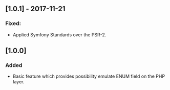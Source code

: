## [1.0.1] - 2017-11-21
### Fixed:
- Applied Symfony Standards over the PSR-2.

## [1.0.0]
### Added
- Basic feature which provides possibility emulate ENUM field on the PHP layer.
